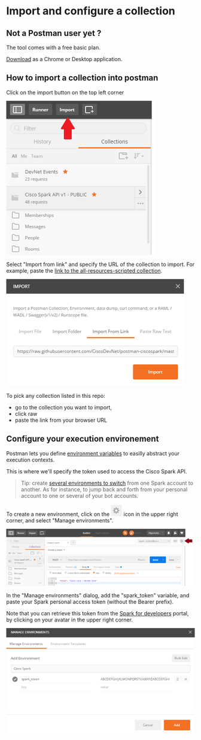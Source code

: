# Import and configure a collection

## Not a Postman user yet ?

The tool comes with a free basic plan.

[Download](https://www.getpostman.com/) as a Chrome or Desktop application.


## How to import a collection into postman

Click on the import button on the top left corner 

![import button](img/collection-import.png)


Select "Import from link" and specify the URL of the collection to import.
For example, paste the [link to the all-resources-scripted collection](https://raw.githubusercontent.com/CiscoDevNet/postman-ciscospark/master/all-resources-scripted.json).

![import a collection](img/collection-import-from-link.png)

To pick any collection listed in this repo:
- go to the collection you want to import, 
- click raw
- paste the link from your browser URL 


## Configure your execution environement

Postman lets you define [environment variables](https://www.getpostman.com/docs/environments) to easilly abstract your execution contexts.

This is where we'll specify the token used to access the Cisco Spark API.

> Tip: 
> create [several environments to switch](https://www.getpostman.com/docs/test_multi_environments) from one Spark account to another.
> As for instance, to jump back and forth from your personal account to one or several of your bot accounts.

To create a new environment, click on the ![create env](img/environment-create-icon.png) icon in the upper right corner, and select "Manage environments".

![new environment](img/environment-create.png)


In the "Manage environments" dialog, add the "spark_token" variable, and paste your Spark personal access token (without the Bearer prefix).

Note that you can retrieve this token from the [Spark for developers](https://developer.ciscospark.com) portal, by clicking on your avatar in the upper right corner.

![configure environment](img/environment-configure.png)







